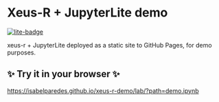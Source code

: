 # Xeus-R + JupyterLite demo

[![lite-badge](https://jupyterlite.rtfd.io/en/latest/_static/badge.svg)](https://isabelparedes.github.io/xeus-r-demo/lab/?path=demo.ipynb)

xeus-r + JupyterLite deployed as a static site to GitHub Pages, for demo purposes.

## ✨ Try it in your browser ✨

https://isabelparedes.github.io/xeus-r-demo/lab/?path=demo.ipynb


